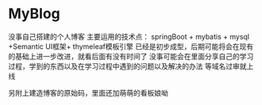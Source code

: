 # MyBlog
没事自己搭建的个人博客
主要运用的技术点： springBoot + mybatis + mysql +Semantic UI框架+ thymeleaf模板引擎 已经是初步成型，后期可能将会在现有的基础上进一步改进，就看后面有没有时间了 没事可能会在里面分享自己的学习过程，学到的东西以及在学习过程中遇到的问题以及解决的办法 等域名过审就上线

另附上建造博客的原始码，里面还加萌萌的看板娘呦
